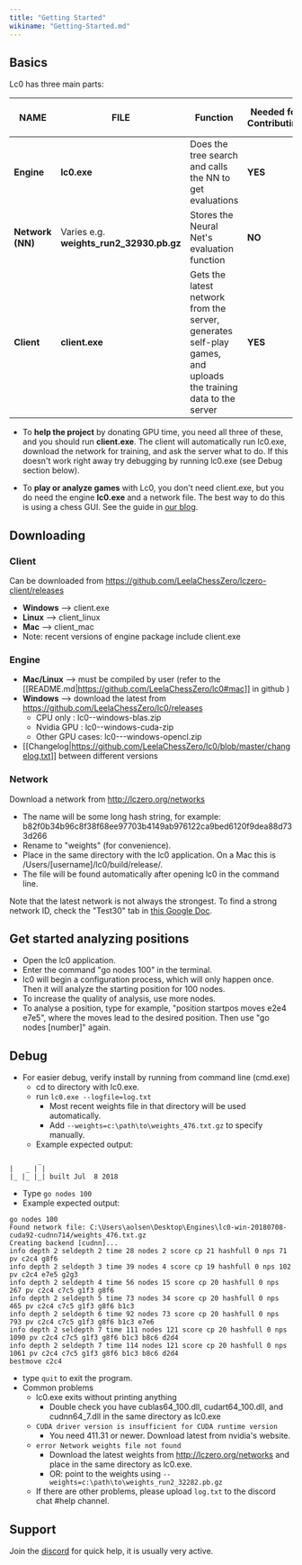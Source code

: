 ```yaml
---
title: "Getting Started"
wikiname: "Getting-Started.md"
---
```

## Basics
Lc0 has three main parts: 

| NAME         | FILE     | Function                              | Needed for Contributing | Needed for Playing    |                                                                                                                   
| ------------ | -------- | --------------------------------------| ----------------------- | --------------------- | 
|**Engine**    | **lc0.exe**  | Does the tree search and calls the NN to get evaluations | **YES**       | **YES**   |
|**Network (NN)**|Varies e.g. **weights_run2_32930.pb.gz**| Stores the Neural Net's evaluation function | **NO**   | **YES**|
|**Client**    | **client.exe**| Gets the latest network from the server, generates self-play games, and uploads the training data to the server | **YES** | **NO**|

* To **help the project** by donating GPU time, you need all three of these, and you should run **client.exe**. The client will automatically run lc0.exe, download the network for training, and ask the server what to do. 
If this doesn't work right away try debugging by running lc0.exe  (see Debug section below).

* To **play or analyze games** with Lc0, you don't need client.exe, but you do need the engine **lc0.exe** and a network file. The best way to do this is using a chess GUI. See the guide in [our blog](http://blog.lczero.org/2018/09/guide-setting-up-leela-on-chess-gui.html).

## Downloading
### Client 
Can be downloaded from https://github.com/LeelaChessZero/lczero-client/releases
* **Windows** --> client.exe
* **Linux**   --> client_linux
* **Mac**     --> client_mac
* Note: recent versions of engine package include client.exe
### Engine 
* **Mac/Linux**  -->   must be compiled by user (refer to the [[README.md|https://github.com/LeelaChessZero/lc0#mac]] in github )
* **Windows**    -->   download the latest from https://github.com/LeelaChessZero/lc0/releases
  * CPU only   : lc0-<version>-windows-blas.zip
  * Nvidia GPU : lc0-<version>-windows-cuda-zip 
  * Other GPU cases: lc0--<version>-windows-opencl.zip
* [[Changelog|https://github.com/LeelaChessZero/lc0/blob/master/changelog.txt]] between different versions
### Network
Download a network from http://lczero.org/networks
  * The name will be some long hash string, for example: b82f0b34b96c8f38f68ee97703b4149ab976122ca9bed6120f9dea88d733d266
  * Rename to "weights" (for convenience).
  * Place in the same directory with the lc0 application. On a Mac this is /Users/[username]/lc0/build/release/.
  * The file will be found automatically after opening lc0 in the command line.

Note that the latest network is not always the strongest. To find a strong network ID, check the "Test30" tab in [this Google Doc](https://docs.google.com/spreadsheets/d/1XSJiCcQpCLv0fNwrUn7jXjdkZFU63YFEWpdXv6dSSg0/).
## Get started analyzing positions
* Open the lc0 application. 
* Enter the command "go nodes 100" in the terminal. 
* lc0 will begin a configuration process, which will only happen once. Then it will analyze the starting position for 100 nodes.
* To increase the quality of analysis, use more nodes.
* To analyse a position, type for example, "position startpos moves e2e4 e7e5", where the moves lead to the desired position. Then use "go nodes [number]" again.

## Debug
* For easier debug, verify install by running from command line (cmd.exe)
  * cd to directory with lc0.exe. 
  * run `lc0.exe --logfile=log.txt`
    * Most recent weights file in that directory will be used automatically.
    * Add `--weights=c:\path\to\weights_476.txt.gz` to specify manually.
  * Example expected output:
```
       _
|   _ | |
|_ |_ |_| built Jul  8 2018
```
  * Type `go nodes 100`
  * Example expected output:
```
go nodes 100
Found network file: C:\Users\aolsen\Desktop\Engines\lc0-win-20180708-cuda92-cudnn714/weights_476.txt.gz
Creating backend [cudnn]...
info depth 2 seldepth 2 time 28 nodes 2 score cp 21 hashfull 0 nps 71 pv c2c4 g8f6
info depth 2 seldepth 3 time 39 nodes 4 score cp 19 hashfull 0 nps 102 pv c2c4 e7e5 g2g3
info depth 2 seldepth 4 time 56 nodes 15 score cp 20 hashfull 0 nps 267 pv c2c4 c7c5 g1f3 g8f6
info depth 2 seldepth 5 time 73 nodes 34 score cp 20 hashfull 0 nps 465 pv c2c4 c7c5 g1f3 g8f6 b1c3
info depth 2 seldepth 6 time 92 nodes 73 score cp 20 hashfull 0 nps 793 pv c2c4 c7c5 g1f3 g8f6 b1c3 e7e6
info depth 2 seldepth 7 time 111 nodes 121 score cp 20 hashfull 0 nps 1090 pv c2c4 c7c5 g1f3 g8f6 b1c3 b8c6 d2d4
info depth 2 seldepth 7 time 114 nodes 121 score cp 20 hashfull 0 nps 1061 pv c2c4 c7c5 g1f3 g8f6 b1c3 b8c6 d2d4
bestmove c2c4
```
  * type `quit` to exit the program.
* Common problems
  * lc0.exe exits without printing anything
    * Double check you have cublas64_100.dll, cudart64_100.dll, and cudnn64_7.dll in the same directory as lc0.exe
  * `CUDA driver version is insufficient for CUDA runtime version`
    * You need 411.31 or newer. Download latest from nvidia's website.
  * `error Network weights file not found`
    * Download the latest weights from http://lczero.org/networks and place in the same directory as lc0.exe.
    * OR: point to the weights using `--weights=c:\path\to\weights_run2_32282.pb.gz`
  * If there are other problems, please upload `log.txt` to the discord chat #help channel.


## Support

Join the [discord](https://discord.gg/pKujYxD) for quick help, it is usually very active.

